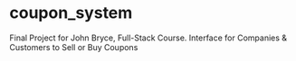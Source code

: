 # coupon_system
Final Project for John Bryce, Full-Stack Course. Interface for Companies &amp; Customers to Sell or Buy Coupons
